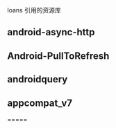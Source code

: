 loans
引用的资源库
<h2>android-async-http</h2>
<h2>Android-PullToRefresh</h2>
<h2>androidquery</h2>
<h2>appcompat_v7</h2>
=====
